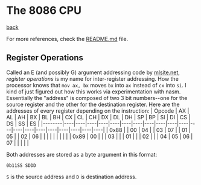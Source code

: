 # The 8086 CPU
[back](docs.md)

For more references, check the [README.md](../README.md#references) file.

## Register Operations

Called an E (and possibly G) argument addressing code by
[mlsite.net](http://www.mlsite.net/8086/#addr_E), *register operations* is my
name for inter-register addressing. How the processor knows that `mov ax, bx`
moves `bx` into `ax` instead of `cx` into `si`. I kind of just figured out how
this works via experimentation with nasm. Essentially the "address" is composed
of two 3 bit numbers--one for the source register and the other for the
destination register. Here are the addresses of every register depending on the
instruction:
| Opcode | AX | AL | AH | BX | BL | BH | CX | CL | CH | DX | DL | DH | SP | BP | SI | DI | CS | DS | SS | ES |
|--------|----|----|----|----|----|----|----|----|----|----|----|----|----|----|----|----|----|----|----|----|
|  0x88  |    | 00 | 04 |    | 03 | 07 |    | 01 | 05 |    | 02 | 06 |    |    |    |    |    |    |    |    |
|  0x89  | 00 |    |    | 03 |    |    | 01 |    |    | 02 |    |    | 04 | 05 | 06 | 07 |    |    |    |    |

Both addresses are stored as a byte argument in this format:

`0b11SS SDDD`

`S` is the source address and `D` is destination address.
